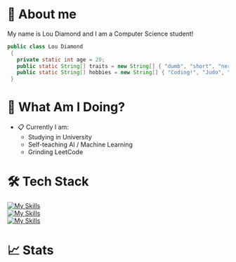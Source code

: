  # 📘 About me

 <p>My name is Lou Diamond and I am a Computer Science student!</p> 


 ```java
public class Lou Diamond
  {
    private static int age = 20;
    public static String[] traits = new String[] { "dumb", "short", "nerd" };
    public static String[] hobbies = new String[] { "Coding!", "Judo", "Gym", "Math", "Chess", "Sleeping" };
  }
```

# 📍 What Am I Doing?
* 📋 Currently I am:
  * Studying in University
  * Self-teaching AI / Machine Learning
  * Grinding LeetCode

# 🛠️ Tech Stack
[![My Skills](https://skillicons.dev/icons?i=php,js,html,css,supabase,tailwind)](https://skillicons.dev) <br>
[![My Skills](https://skillicons.dev/icons?i=java,py,kotlin,cs)](https://skillicons.dev) <br>
[![My Skills](https://skillicons.dev/icons?i=vscode,idea,androidstudio,ubuntu)](https://skillicons.dev)

# 📈 Stats



<!--
**loudiman/loudiman** is a ✨ _special_ ✨ repository because its `README.md` (this file) appears on your GitHub profile.

Here are some ideas to get you started:

- 🔭 I’m currently working on ...
- 🌱 I’m currently learning ...
- 👯 I’m looking to collaborate on ...
- 🤔 I’m looking for help with ...
- 💬 Ask me about ...
- 📫 How to reach me: ...
- 😄 Pronouns: ...
- ⚡ Fun fact: ...
-->
